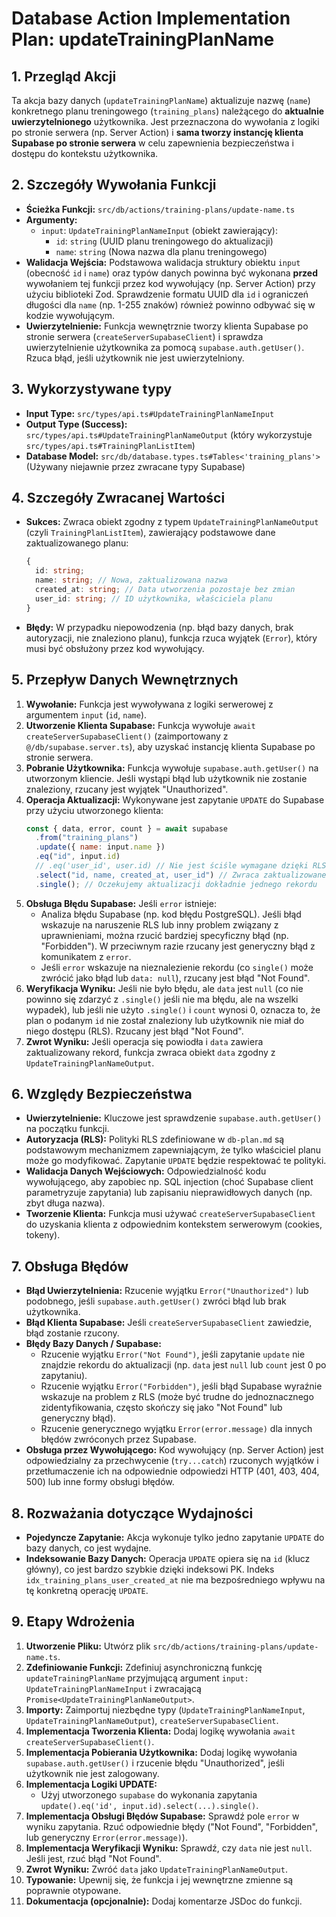 # Database Action Implementation Plan: updateTrainingPlanName

## 1. Przegląd Akcji

Ta akcja bazy danych (`updateTrainingPlanName`) aktualizuje nazwę (`name`) konkretnego planu treningowego (`training_plans`) należącego do **aktualnie uwierzytelnionego** użytkownika. Jest przeznaczona do wywołania z logiki po stronie serwera (np. Server Action) i **sama tworzy instancję klienta Supabase po stronie serwera** w celu zapewnienia bezpieczeństwa i dostępu do kontekstu użytkownika.

## 2. Szczegóły Wywołania Funkcji

- **Ścieżka Funkcji:** `src/db/actions/training-plans/update-name.ts`
- **Argumenty:**
  - `input`: `UpdateTrainingPlanNameInput` (obiekt zawierający):
    - `id`: `string` (UUID planu treningowego do aktualizacji)
    - `name`: `string` (Nowa nazwa dla planu treningowego)
- **Walidacja Wejścia:** Podstawowa walidacja struktury obiektu `input` (obecność `id` i `name`) oraz typów danych powinna być wykonana **przed** wywołaniem tej funkcji przez kod wywołujący (np. Server Action) przy użyciu biblioteki Zod. Sprawdzenie formatu UUID dla `id` i ograniczeń długości dla `name` (np. 1-255 znaków) również powinno odbywać się w kodzie wywołującym.
- **Uwierzytelnienie:** Funkcja wewnętrznie tworzy klienta Supabase po stronie serwera (`createServerSupabaseClient`) i sprawdza uwierzytelnienie użytkownika za pomocą `supabase.auth.getUser()`. Rzuca błąd, jeśli użytkownik nie jest uwierzytelniony.

## 3. Wykorzystywane typy

- **Input Type:** `src/types/api.ts#UpdateTrainingPlanNameInput`
- **Output Type (Success):** `src/types/api.ts#UpdateTrainingPlanNameOutput` (który wykorzystuje `src/types/api.ts#TrainingPlanListItem`)
- **Database Model:** `src/db/database.types.ts#Tables<'training_plans'>` (Używany niejawnie przez zwracane typy Supabase)

## 4. Szczegóły Zwracanej Wartości

- **Sukces:** Zwraca obiekt zgodny z typem `UpdateTrainingPlanNameOutput` (czyli `TrainingPlanListItem`), zawierający podstawowe dane zaktualizowanego planu:
  ```typescript
  {
    id: string;
    name: string; // Nowa, zaktualizowana nazwa
    created_at: string; // Data utworzenia pozostaje bez zmian
    user_id: string; // ID użytkownika, właściciela planu
  }
  ```
- **Błędy:** W przypadku niepowodzenia (np. błąd bazy danych, brak autoryzacji, nie znaleziono planu), funkcja rzuca wyjątek (`Error`), który musi być obsłużony przez kod wywołujący.

## 5. Przepływ Danych Wewnętrznych

1.  **Wywołanie:** Funkcja jest wywoływana z logiki serwerowej z argumentem `input` (`id`, `name`).
2.  **Utworzenie Klienta Supabase:** Funkcja wywołuje `await createServerSupabaseClient()` (zaimportowany z `@/db/supabase.server.ts`), aby uzyskać instancję klienta Supabase po stronie serwera.
3.  **Pobranie Użytkownika:** Funkcja wywołuje `supabase.auth.getUser()` na utworzonym kliencie. Jeśli wystąpi błąd lub użytkownik nie zostanie znaleziony, rzucany jest wyjątek "Unauthorized".
4.  **Operacja Aktualizacji:** Wykonywane jest zapytanie `UPDATE` do Supabase przy użyciu utworzonego klienta:
    ```javascript
    const { data, error, count } = await supabase
      .from("training_plans")
      .update({ name: input.name })
      .eq("id", input.id)
      // .eq('user_id', user.id) // Nie jest ściśle wymagane dzięki RLS, ale może być dodane dla jawności
      .select("id, name, created_at, user_id") // Zwraca zaktualizowane dane
      .single(); // Oczekujemy aktualizacji dokładnie jednego rekordu
    ```
5.  **Obsługa Błędu Supabase:** Jeśli `error` istnieje:
    - Analiza błędu Supabase (np. kod błędu PostgreSQL). Jeśli błąd wskazuje na naruszenie RLS lub inny problem związany z uprawnieniami, można rzucić bardziej specyficzny błąd (np. "Forbidden"). W przeciwnym razie rzucany jest generyczny błąd z komunikatem z `error`.
    - Jeśli `error` wskazuje na nieznalezienie rekordu (co `single()` może zwrócić jako błąd lub `data: null`), rzucany jest błąd "Not Found".
6.  **Weryfikacja Wyniku:** Jeśli nie było błędu, ale `data` jest `null` (co nie powinno się zdarzyć z `.single()` jeśli nie ma błędu, ale na wszelki wypadek), lub jeśli nie użyto `.single()` i `count` wynosi 0, oznacza to, że plan o podanym `id` nie został znaleziony lub użytkownik nie miał do niego dostępu (RLS). Rzucany jest błąd "Not Found".
7.  **Zwrot Wyniku:** Jeśli operacja się powiodła i `data` zawiera zaktualizowany rekord, funkcja zwraca obiekt `data` zgodny z `UpdateTrainingPlanNameOutput`.

## 6. Względy Bezpieczeństwa

- **Uwierzytelnienie:** Kluczowe jest sprawdzenie `supabase.auth.getUser()` na początku funkcji.
- **Autoryzacja (RLS):** Polityki RLS zdefiniowane w `db-plan.md` są podstawowym mechanizmem zapewniającym, że tylko właściciel planu może go modyfikować. Zapytanie `UPDATE` będzie respektować te polityki.
- **Walidacja Danych Wejściowych:** Odpowiedzialność kodu wywołującego, aby zapobiec np. SQL injection (choć Supabase client parametryzuje zapytania) lub zapisaniu nieprawidłowych danych (np. zbyt długa nazwa).
- **Tworzenie Klienta:** Funkcja musi używać `createServerSupabaseClient` do uzyskania klienta z odpowiednim kontekstem serwerowym (cookies, tokeny).

## 7. Obsługa Błędów

- **Błąd Uwierzytelnienia:** Rzucenie wyjątku `Error("Unauthorized")` lub podobnego, jeśli `supabase.auth.getUser()` zwróci błąd lub brak użytkownika.
- **Błąd Klienta Supabase:** Jeśli `createServerSupabaseClient` zawiedzie, błąd zostanie rzucony.
- **Błędy Bazy Danych / Supabase:**
  - Rzucenie wyjątku `Error("Not Found")`, jeśli zapytanie `update` nie znajdzie rekordu do aktualizacji (np. `data` jest `null` lub `count` jest 0 po zapytaniu).
  - Rzucenie wyjątku `Error("Forbidden")`, jeśli błąd Supabase wyraźnie wskazuje na problem z RLS (może być trudne do jednoznacznego zidentyfikowania, często skończy się jako "Not Found" lub generyczny błąd).
  - Rzucenie generycznego wyjątku `Error(error.message)` dla innych błędów zwróconych przez Supabase.
- **Obsługa przez Wywołującego:** Kod wywołujący (np. Server Action) jest odpowiedzialny za przechwycenie (`try...catch`) rzuconych wyjątków i przetłumaczenie ich na odpowiednie odpowiedzi HTTP (401, 403, 404, 500) lub inne formy obsługi błędów.

## 8. Rozważania dotyczące Wydajności

- **Pojedyncze Zapytanie:** Akcja wykonuje tylko jedno zapytanie `UPDATE` do bazy danych, co jest wydajne.
- **Indeksowanie Bazy Danych:** Operacja `UPDATE` opiera się na `id` (klucz główny), co jest bardzo szybkie dzięki indeksowi PK. Indeks `idx_training_plans_user_created_at` nie ma bezpośredniego wpływu na tę konkretną operację `UPDATE`.

## 9. Etapy Wdrożenia

1.  **Utworzenie Pliku:** Utwórz plik `src/db/actions/training-plans/update-name.ts`.
2.  **Zdefiniowanie Funkcji:** Zdefiniuj asynchroniczną funkcję `updateTrainingPlanName` przyjmującą argument `input: UpdateTrainingPlanNameInput` i zwracającą `Promise<UpdateTrainingPlanNameOutput>`.
3.  **Importy:** Zaimportuj niezbędne typy (`UpdateTrainingPlanNameInput`, `UpdateTrainingPlanNameOutput`), `createServerSupabaseClient`.
4.  **Implementacja Tworzenia Klienta:** Dodaj logikę wywołania `await createServerSupabaseClient()`.
5.  **Implementacja Pobierania Użytkownika:** Dodaj logikę wywołania `supabase.auth.getUser()` i rzucenie błędu "Unauthorized", jeśli użytkownik nie jest zalogowany.
6.  **Implementacja Logiki UPDATE:**
    - Użyj utworzonego `supabase` do wykonania zapytania `update().eq('id', input.id).select(...).single()`.
7.  **Implementacja Obsługi Błędów Supabase:** Sprawdź pole `error` w wyniku zapytania. Rzuć odpowiednie błędy ("Not Found", "Forbidden", lub generyczny `Error(error.message)`).
8.  **Implementacja Weryfikacji Wyniku:** Sprawdź, czy `data` nie jest `null`. Jeśli jest, rzuć błąd "Not Found".
9.  **Zwrot Wyniku:** Zwróć `data` jako `UpdateTrainingPlanNameOutput`.
10. **Typowanie:** Upewnij się, że funkcja i jej wewnętrzne zmienne są poprawnie otypowane.
11. **Dokumentacja (opcjonalnie):** Dodaj komentarze JSDoc do funkcji.
